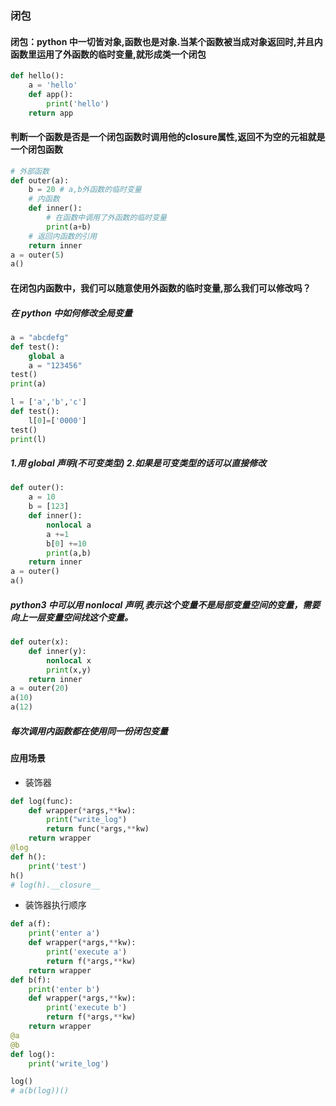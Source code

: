 ### 闭包

#### 闭包：python 中一切皆对象,函数也是对象.当某个函数被当成对象返回时,并且内函数里运用了外函数的临时变量,就形成类一个闭包

```py
def hello():
    a = 'hello'
    def app():
        print('hello')
    return app
```

#### 判断一个函数是否是一个闭包函数时调用他的**closure**属性,返回不为空的元祖就是一个闭包函数

```py
# 外部函数
def outer(a):
    b = 20 # a,b外函数的临时变量
    # 内函数
    def inner():
        # 在函数中调用了外函数的临时变量
        print(a+b)
    # 返回内函数的引用
    return inner
a = outer(5)
a()
```

#### 在闭包内函数中，我们可以随意使用外函数的临时变量,那么我们可以修改吗？

##### 在 python 中如何修改全局变量

```py
a = "abcdefg"
def test():
    global a
    a = "123456"
test()
print(a)
```

```py
l = ['a','b','c']
def test():
    l[0]=['0000']
test()
print(l)
```

##### 1.用 global 声明(不可变类型) 2.如果是可变类型的话可以直接修改

```py
def outer():
    a = 10
    b = [123]
    def inner():
        nonlocal a
        a +=1
        b[0] +=10
        print(a,b)
    return inner
a = outer()
a()
```

##### python3 中可以用 nonlocal 声明,表示这个变量不是局部变量空间的变量，需要向上一层变量空间找这个变量。

```py
def outer(x):
    def inner(y):
        nonlocal x
        print(x,y)
    return inner
a = outer(20)
a(10)
a(12)
```

##### 每次调用内函数都在使用同一份闭包变量

#### 应用场景

- 装饰器

```py
def log(func):
    def wrapper(*args,**kw):
        print("write_log")
        return func(*args,**kw)
    return wrapper
@log
def h():
    print('test')
h()
# log(h).__closure__
```

- 装饰器执行顺序

```py
def a(f):
    print('enter a')
    def wrapper(*args,**kw):
        print('execute a')
        return f(*args,**kw)
    return wrapper
def b(f):
    print('enter b')
    def wrapper(*args,**kw):
        print('execute b')
        return f(*args,**kw)
    return wrapper
@a
@b
def log():
    print('write_log')

log()
# a(b(log))()
```



